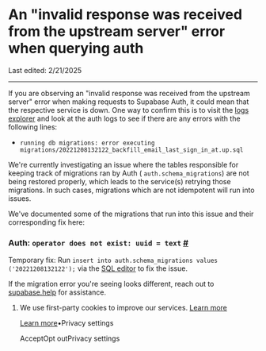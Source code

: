 # An "invalid response was received from the upstream server" error when querying auth

Last edited: 2/21/2025

* * *

If you are observing an "invalid response was received from the upstream server" error when making requests to Supabase Auth, it could mean that the respective service is down. One way to confirm this is to visit the [logs explorer](https://supabase.com/dashboard/project/_/logs/explorer) and look at the auth logs to see if there are any errors with the following lines:

- `running db migrations: error executing migrations/20221208132122_backfill_email_last_sign_in_at.up.sql`

We're currently investigating an issue where the tables responsible for keeping track of migrations ran by Auth ( `auth.schema_migrations`) are not being restored properly, which leads to the service(s) retrying those migrations. In such cases, migrations which are not idempotent will run into issues.

We've documented some of the migrations that run into this issue and their corresponding fix here:

### Auth: `operator does not exist: uuid = text` [\#](https://supabase.com/docs/guides/troubleshooting/an-invalid-response-was-received-from-the-upstream-server-error-when-querying-auth-RI4Vl-\#auth-operator-does-not-exist-uuid--text)

Temporary fix: Run `insert into auth.schema_migrations values ('20221208132122');` via the [SQL editor](https://supabase.com/dashboard/project/_/sql/new) to fix the issue.

If the migration error you're seeing looks different, reach out to [supabase.help](https://supabase.help/) for assistance.

1. We use first-party cookies to improve our services. [Learn more](https://supabase.com/privacy#8-cookies-and-similar-technologies-used-on-our-european-services)



   [Learn more](https://supabase.com/privacy#8-cookies-and-similar-technologies-used-on-our-european-services)•Privacy settings





   AcceptOpt outPrivacy settings